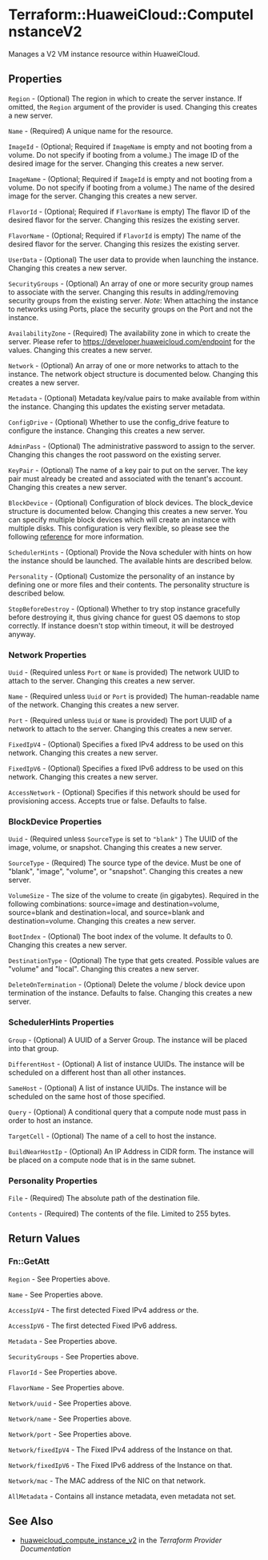 # Terraform::HuaweiCloud::ComputeInstanceV2

Manages a V2 VM instance resource within HuaweiCloud.

## Properties

`Region` - (Optional) The region in which to create the server instance. If omitted, the `Region` argument of the provider is used. Changing this creates a new server.

`Name` - (Required) A unique name for the resource.

`ImageId` - (Optional; Required if `ImageName` is empty and not booting from a volume. Do not specify if booting from a volume.) The image ID of the desired image for the server. Changing this creates a new server.

`ImageName` - (Optional; Required if `ImageId` is empty and not booting from a volume. Do not specify if booting from a volume.) The name of the desired image for the server. Changing this creates a new server.

`FlavorId` - (Optional; Required if `FlavorName` is empty) The flavor ID of the desired flavor for the server. Changing this resizes the existing server.

`FlavorName` - (Optional; Required if `FlavorId` is empty) The name of the desired flavor for the server. Changing this resizes the existing server.

`UserData` - (Optional) The user data to provide when launching the instance. Changing this creates a new server.

`SecurityGroups` - (Optional) An array of one or more security group names to associate with the server. Changing this results in adding/removing security groups from the existing server. *Note*: When attaching the instance to networks using Ports, place the security groups on the Port and not the instance.

`AvailabilityZone` - (Required) The availability zone in which to create the server. Please refer to https://developer.huaweicloud.com/endpoint for the values. Changing this creates a new server.

`Network` - (Optional) An array of one or more networks to attach to the instance. The network object structure is documented below. Changing this creates a new server.

`Metadata` - (Optional) Metadata key/value pairs to make available from within the instance. Changing this updates the existing server metadata.

`ConfigDrive` - (Optional) Whether to use the config_drive feature to configure the instance. Changing this creates a new server.

`AdminPass` - (Optional) The administrative password to assign to the server. Changing this changes the root password on the existing server.

`KeyPair` - (Optional) The name of a key pair to put on the server. The key pair must already be created and associated with the tenant's account. Changing this creates a new server.

`BlockDevice` - (Optional) Configuration of block devices. The block_device structure is documented below. Changing this creates a new server. You can specify multiple block devices which will create an instance with multiple disks. This configuration is very flexible, so please see the following [reference](http://docs.openstack.org/developer/nova/block_device_mapping.html) for more information.

`SchedulerHints` - (Optional) Provide the Nova scheduler with hints on how the instance should be launched. The available hints are described below.

`Personality` - (Optional) Customize the personality of an instance by defining one or more files and their contents. The personality structure is described below.

`StopBeforeDestroy` - (Optional) Whether to try stop instance gracefully before destroying it, thus giving chance for guest OS daemons to stop correctly. If instance doesn't stop within timeout, it will be destroyed anyway.

### Network Properties

`Uuid` - (Required unless `Port`  or `Name` is provided) The network UUID to attach to the server. Changing this creates a new server.

`Name` - (Required unless `Uuid` or `Port` is provided) The human-readable name of the network. Changing this creates a new server.

`Port` - (Required unless `Uuid` or `Name` is provided) The port UUID of a network to attach to the server. Changing this creates a new server.

`FixedIpV4` - (Optional) Specifies a fixed IPv4 address to be used on this network. Changing this creates a new server.

`FixedIpV6` - (Optional) Specifies a fixed IPv6 address to be used on this network. Changing this creates a new server.

`AccessNetwork` - (Optional) Specifies if this network should be used for provisioning access. Accepts true or false. Defaults to false.

### BlockDevice Properties

`Uuid` - (Required unless `SourceType` is set to `"blank"` ) The UUID of the image, volume, or snapshot. Changing this creates a new server.

`SourceType` - (Required) The source type of the device. Must be one of "blank", "image", "volume", or "snapshot". Changing this creates a new server.

`VolumeSize` - The size of the volume to create (in gigabytes). Required in the following combinations: source=image and destination=volume, source=blank and destination=local, and source=blank and destination=volume. Changing this creates a new server.

`BootIndex` - (Optional) The boot index of the volume. It defaults to 0. Changing this creates a new server.

`DestinationType` - (Optional) The type that gets created. Possible values are "volume" and "local". Changing this creates a new server.

`DeleteOnTermination` - (Optional) Delete the volume / block device upon termination of the instance. Defaults to false. Changing this creates a new server.

### SchedulerHints Properties

`Group` - (Optional) A UUID of a Server Group. The instance will be placed into that group.

`DifferentHost` - (Optional) A list of instance UUIDs. The instance will be scheduled on a different host than all other instances.

`SameHost` - (Optional) A list of instance UUIDs. The instance will be scheduled on the same host of those specified.

`Query` - (Optional) A conditional query that a compute node must pass in order to host an instance.

`TargetCell` - (Optional) The name of a cell to host the instance.

`BuildNearHostIp` - (Optional) An IP Address in CIDR form. The instance will be placed on a compute node that is in the same subnet.

### Personality Properties

`File` - (Required) The absolute path of the destination file.

`Contents` - (Required) The contents of the file. Limited to 255 bytes.


## Return Values

### Fn::GetAtt

`Region` - See Properties above.

`Name` - See Properties above.

`AccessIpV4` - The first detected Fixed IPv4 address _or_ the.

`AccessIpV6` - The first detected Fixed IPv6 address.

`Metadata` - See Properties above.

`SecurityGroups` - See Properties above.

`FlavorId` - See Properties above.

`FlavorName` - See Properties above.

`Network/uuid` - See Properties above.

`Network/name` - See Properties above.

`Network/port` - See Properties above.

`Network/fixedIpV4` - The Fixed IPv4 address of the Instance on that.

`Network/fixedIpV6` - The Fixed IPv6 address of the Instance on that.

`Network/mac` - The MAC address of the NIC on that network.

`AllMetadata` - Contains all instance metadata, even metadata not set.

## See Also

* [huaweicloud_compute_instance_v2](https://www.terraform.io/docs/providers/huaweicloud/r/compute_instance_v2.html) in the _Terraform Provider Documentation_
